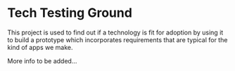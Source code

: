 # Tech Testing Ground

This project is used to find out if a technology is fit for adoption by using it to build a prototype which incorporates requirements that are typical for the kind of apps we make.

More info to be added...

